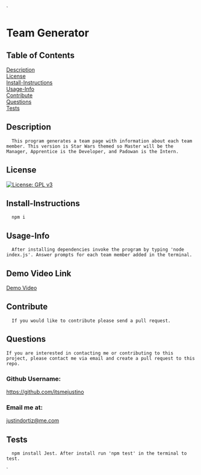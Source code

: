 `
# Team Generator<br>
## Table of Contents <br>
[Description](#description)<br>
[License](#license)<br>
[Install-Instructions](#install-Instructions)<br>
[Usage-Info](#usage-Info)<br>
[Contribute](#contribute)<br>
[Questions](#questions)<br>
[Tests](#tests)<br>

## Description 
````
  This program generates a team page with information about each team member. This version is Star Wars themed so Master will be the Manager, Apprentice is the Developer, and Padowan is the Intern.
  ````
## License
  [![License: GPL v3](https://img.shields.io/badge/License-GPL%20v3-blue.svg)](https://www.gnu.org/licenses/gpl-3.0)
## Install-Instructions 
```
  npm i 
  ```
## Usage-Info
```
  After installing dependencies invoke the program by typing 'node index.js'. Answer prompts for each team member added in the terminal.
  ```
## Demo Video Link

[Demo Video](https://drive.google.com/file/d/1ow7qVECJkpcqSEDhvUsG_Xi9r-6tA3_O/view)<br>

## Contribute
```
  If you would like to contribute please send a pull request.
  ```

## Questions 
```
If you are interested in contacting me or contributing to this project, please contact me via email and create a pull request to this repo.
```
### Github Username: 
https://github.com/itsmejustino

### Email me at: 
 justindortiz@me.com 
## Tests 
```
  npm install Jest. After install run 'npm test' in the terminal to test.
  ```
`
